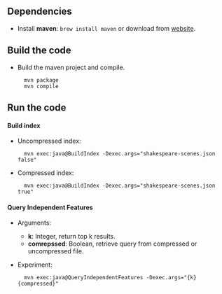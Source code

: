 ## Dependencies
* Install **maven**: `brew install maven` or download from [website](https://maven.apache.org/download.cgi).

## Build the code
* Build the maven project and compile.
		
		mvn package
		mvn compile

## Run the code
#### Build index
* Uncompressed index:

		mvn exec:java@BuildIndex -Dexec.args="shakespeare-scenes.json false"

* Compressed index:

		mvn exec:java@BuildIndex -Dexec.args="shakespeare-scenes.json true"
		

#### Query Independent Features
* Arguments:
	* **k**: Integer, return top k results.
	* **comrepssed**: Boolean, retrieve query from compressed or uncompressed file.

* Experiment:
		
		mvn exec:java@QueryIndependentFeatures -Dexec.args="{k} {compressed}"
